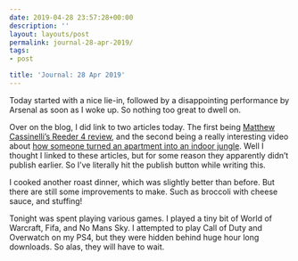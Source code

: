 ```yaml
---
date: 2019-04-28 23:57:28+00:00
description: ''
layout: layouts/post
permalink: journal-28-apr-2019/
tags:
- post

title: 'Journal: 28 Apr 2019'
---
```


<p>Today started with a nice lie-in, followed by a disappointing performance by Arsenal as soon as I woke up. So nothing too great to dwell on.</p>
<p>Over on the blog, I did link to two articles today. The first being <a href="https://chrishannah.me/reeder-is-back-and-better-than-ever-%e2%86%92/">Matthew Cassinelli’s Reeder 4 review</a>, and the second being a really interesting video about <a href="https://chrishannah.me/growing-a-jungle-in-my-new-york-apartment-%e2%86%92/">how someone turned an apartment into an indoor jungle</a>. Well I thought I linked to these articles, but for some reason they apparently didn’t publish earlier. So I’ve literally hit the publish button while writing this.</p>
<p>I cooked another roast dinner, which was slightly better than before. But there are still some improvements to make. Such as broccoli with cheese sauce, and stuffing!</p>
<p>Tonight was spent playing various games. I played a tiny bit of World of Warcraft, Fifa, and No Mans Sky. I attempted to play Call of Duty and Overwatch on my PS4, but they were hidden behind huge hour long downloads. So alas, they will have to wait.</p>
